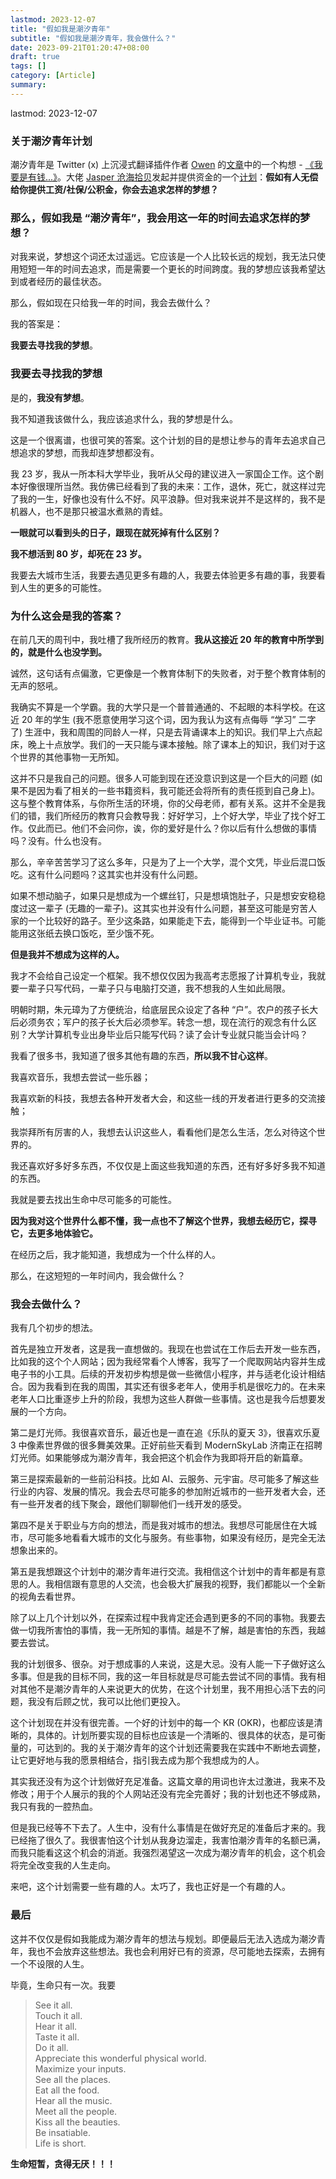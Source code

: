 ```yaml
---
lastmod: 2023-12-07
title: "假如我是潮汐青年"
subtitle: "假如我是潮汐青年，我会做什么？"
date: 2023-09-21T01:20:47+08:00
draft: true
tags: []
category: [Article]
summary: 
---
```

lastmod: 2023-12-07

### 关于潮汐青年计划

潮汐青年是 Twitter (x) 上沉浸式翻译插件作者 [Owen](https://twitter.com/OwenYoungZh) 的[文章](https://x.com/OwenYoungZh/status/1681391418252881920?s=20)中的一个构想 - [《我要是有钱...》](https://www.owenyoung.com/blog/basic-income/)。大佬 [Jasper 沧海拾贝](https://twitter.com/jasper_tide)发起并提供资金的一个[计划](https://x.com/jasper_tide/status/1692533935455277531?s=20)：**假如有人无偿给你提供工资/社保/公积金，你会去追求怎样的梦想？**

### 那么，假如我是 “潮汐青年”，我会用这一年的时间去追求怎样的梦想？

对我来说，梦想这个词还太过遥远。它应该是一个人比较长远的规划，我无法只使用短短一年的时间去追求，而是需要一个更长的时间跨度。我的梦想应该我希望达到或者经历的最佳状态。

那么，假如现在只给我一年的时间，我会去做什么？

我的答案是：

**我要去寻找我的梦想**。

### 我要去寻找我的梦想

是的，**我没有梦想**。

我不知道我该做什么，我应该追求什么，我的梦想是什么。

这是一个很离谱，也很可笑的答案。这个计划的目的是想让参与的青年去追求自己想追求的梦想，而我却连梦想都没有。

我 23 岁，我从一所本科大学毕业，我听从父母的建议进入一家国企工作。这个剧本好像很理所当然。我仿佛已经看到了我的未来：工作，退休，死亡，就这样过完了我的一生，好像也没有什么不好。风平浪静。但对我来说并不是这样的，我不是机器人，也不是那只被温水煮熟的青蛙。

**一眼就可以看到头的日子，跟现在就死掉有什么区别？**

**我不想活到 80 岁，却死在 23 岁。**

我要去大城市生活，我要去遇见更多有趣的人，我要去体验更多有趣的事，我要看到人生的更多的可能性。

### 为什么这会是我的答案？

在前几天的周刊中，我吐槽了我所经历的教育。**我从这接近 20 年的教育中所学到的，就是什么也没学到。**

诚然，这句话有点偏激，它更像是一个教育体制下的失败者，对于整个教育体制的无声的怒吼。

我确实不算是一个学霸。我的大学只是一个普普通通的、不起眼的本科学校。在这近 20 年的学生 (我不愿意使用学习这个词，因为我认为这有点侮辱 “学习” 二字了) 生涯中，我和周围的同龄人一样，只是去背诵课本上的知识。我们早上六点起床，晚上十点放学。我们的一天只能与课本接触。除了课本上的知识，我们对于这个世界的其他事物一无所知。

这并不只是我自己的问题。很多人可能到现在还没意识到这是一个巨大的问题 (如果不是因为看了相关的一些书籍资料，我可能还会将所有的责任揽到自己身上)。这与整个教育体系，与你所生活的环境，你的父母老师，都有关系。这并不全是我们的错，我们所经历的教育只会教导我：好好学习，上个好大学，毕业了找个好工作。仅此而已。他们不会问你，诶，你的爱好是什么？你以后有什么想做的事情吗？没有。什么也没有。

那么，辛辛苦苦学习了这么多年，只是为了上一个大学，混个文凭，毕业后混口饭吃。这有什么问题吗？这其实也并没有什么问题。

如果不想动脑子，如果只是想成为一个螺丝钉，只是想填饱肚子，只是想安安稳稳度过这一辈子 (无趣的一辈子)。这其实也并没有什么问题，甚至这可能是穷苦人家的一个比较好的路子。至少这条路，如果能走下去，能得到一个毕业证书。可能能用这张纸去换口饭吃，至少饿不死。

**但是我并不想成为这样的人。**

我才不会给自己设定一个框架。我不想仅仅因为我高考志愿报了计算机专业，我就要一辈子只写代码，一辈子只与电脑打交道，我不想我的人生如此局限。

明朝时期，朱元璋为了方便统治，给底层民众设定了各种 “户”。农户的孩子长大后必须务农；军户的孩子长大后必须参军。转念一想，现在流行的观念有什么区别？大学计算机专业出身毕业后只能写代码？读了会计专业就只能当会计吗？

我看了很多书，我知道了很多其他有趣的东西，**所以我不甘心这样**。

我喜欢音乐，我想去尝试一些乐器；

我喜欢新的科技，我想去各种开发者大会，和这些一线的开发者进行更多的交流接触；

我崇拜所有厉害的人，我想去认识这些人，看看他们是怎么生活，怎么对待这个世界的。

我还喜欢好多好多东西，不仅仅是上面这些我知道的东西，还有好多好多我不知道的东西。

我就是要去找出生命中尽可能多的可能性。

**因为我对这个世界什么都不懂，我一点也不了解这个世界，我想去经历它，探寻它，去更多地体验它。**

在经历之后，我才能知道，我想成为一个什么样的人。

那么，在这短短的一年时间内，我会做什么？

### 我会去做什么？

我有几个初步的想法。

首先是独立开发者，这是我一直想做的。我现在也尝试在工作后去开发一些东西，比如我的这个个人网站；因为我经常看个人博客，我写了一个爬取网站内容并生成电子书的小工具。后续的开发初步构想是做一些微信小程序，并与适老化设计相结合。因为我看到在我的周围，其实还有很多老年人，使用手机是很吃力的。在未来老年人口比重逐步上升的阶段，我想为这些人群做一些事情。这也是我今后想要发展的一个方向。

第二是灯光师。我很喜欢音乐，最近也是一直在追《乐队的夏天 3》，很喜欢乐夏 3 中像素世界做的很多舞美效果。正好前些天看到 ModernSkyLab 济南正在招聘灯光师。如果能够成为潮汐青年，我会把这个机会作为我即将开启的新篇章。

第三是探索最新的一些前沿科技。比如 AI、云服务、元宇宙。尽可能多了解这些行业的内容、发展的情况。我会去尽可能多的参加附近城市的一些开发者大会，还有一些开发者的线下聚会，跟他们聊聊他们一线开发的感受。

第四不是关于职业与方向的想法，而是我对城市的想法。我想尽可能居住在大城市，尽可能多地看看大城市的文化与服务。有些事物，如果没有经历，是完全无法想象出来的。

第五是我想跟这个计划中的潮汐青年进行交流。我相信这个计划中的青年都是有意思的人。我相信跟有意思的人交流，也会极大扩展我的视野，我们都能以一个全新的视角去看世界。

除了以上几个计划以外，在探索过程中我肯定还会遇到更多的不同的事物。我要去做一切我所害怕的事情，我一无所知的事情。越是不了解，越是害怕的东西，我越要去尝试。

我的计划很多、很杂。对于想成事的人来说，这是大忌。没有人能一下子做好这么多事。但是我的目标不同，我的这一年目标就是尽可能去尝试不同的事情。我有相对其他不是潮汐青年的人来说更大的优势，在这个计划里，我不用担心活下去的问题，我没有后顾之忧，我可以比他们更投入。

这个计划现在并没有很完善。一个好的计划中的每一个 KR (OKR)，也都应该是清晰的，具体的。计划所要实现的目标也应该是一个清晰的、很具体的状态，是可衡量的，可达到的。我的关于潮汐青年的这个计划还需要我在实践中不断地去调整，让它更好地与我的愿景相结合，指引我去成为那个我想成为的人。

其实我还没有为这个计划做好充足准备。这篇文章的用词也许太过激进，我来不及修改；用于个人展示的我的个人网站还没有完全完善好；我的计划也还不够成熟，我只有我的一腔热血。

但是我已经等不下去了。人生中，没有什么事情是在做好充足的准备后才来的。我已经拖了很久了。我很害怕这个计划从我身边溜走，我害怕潮汐青年的名额已满，而我只能看这这个机会的消逝。我强烈渴望这一次成为潮汐青年的机会，这个机会将完全改变我的人生走向。

来吧，这个计划需要一些有趣的人。太巧了，我也正好是一个有趣的人。

### 最后

这并不仅仅是假如我能成为潮汐青年的想法与规划。即便最后无法入选成为潮汐青年，我也不会放弃这些想法。我也会利用好已有的资源，尽可能地去探索，去拥有一个不设限的人生。

毕竟，生命只有一次。我要

> See it all.  
> Touch it all.  
> Hear it all.  
> Taste it all.  
> Do it all.  
> Appreciate this wonderful physical world.  
> Maximize your inputs.  
> See all the places.  
> Eat all the food.  
> Hear all the music.  
> Meet all the people.  
> Kiss all the beauties.  
> Be insatiable.  
> Life is short.

**生命短暂，贪得无厌！！！**
